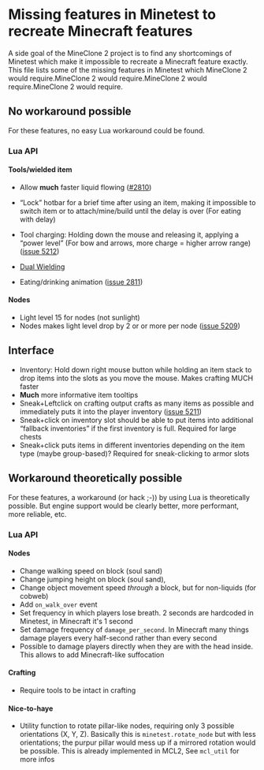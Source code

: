 # Missing features in Minetest to recreate Minecraft features

A side goal of the MineClone 2 project is to find any shortcomings of Minetest which make it impossible to recreate a Minecraft feature exactly.
This file lists some of the missing features in Minetest which MineClone 2 would require.MineClone 2 would require.MineClone 2 would require.MineClone 2 would require.

## No workaround possible
For these features, no easy Lua workaround could be found.

### Lua API
#### Tools/wielded item
- Allow **much** faster liquid flowing ([#2810](https://github.com/minetest/minetest/issues/2810))

- “Lock” hotbar for a brief time after using an item, making it impossible to switch item or to attach/mine/build until the delay is over (For eating with delay)
- Tool charging: Holding down the mouse and releasing it, applying a “power level” (For bow and arrows, more charge = higher arrow range) ([issue 5212](https://github.com/minetest/minetest/issues/5212))
- [Dual Wielding](http://minecraft.gamepedia.com/Dual_wield)
- Eating/drinking animation ([issue 2811](https://github.com/minetest/minetest/issues/2811))

#### Nodes
- Light level 15 for nodes (not sunlight)
- Nodes makes light level drop by 2 or or more per node ([issue 5209](https://github.com/minetest/minetest/issues/5209))

## Interface
- Inventory: Hold down right mouse button while holding an item stack to drop items into the slots as you move the mouse. Makes crafting MUCH faster
- **Much** more informative item tooltips
- Sneak+Leftclick on crafting output crafts as many items as possible and immediately puts it into the player inventory ([issue 5211](https://github.com/minetest/minetest/issues/5211))
- Sneak+click on inventory slot should be able to put items into additional “fallback inventories” if the first inventory is full. Required for large chests
- Sneak+click puts items in different inventories depending on the item type (maybe group-based)? Required for sneak-clicking to armor slots

## Workaround theoretically possible
For these features, a workaround (or hack ;-)) by using Lua is theoretically possible. But engine support would be clearly better, more performant, more reliable, etc.

### Lua API
#### Nodes
- Change walking speed on block (soul sand)
- Change jumping height on block (soul sand), 
- Change object movement speed *through* a block, but for non-liquids (for cobweb)
- Add `on_walk_over` event
- Set frequency in which players lose breath. 2 seconds are hardcoded in Minetest, in Minecraft it's 1 second
- Set damage frequency of `damage_per_second`. In Minecraft many things damage players every half-second rather than every second
- Possible to damage players directly when they are with the head inside. This allows to add Minecraft-like suffocation

#### Crafting
- Require tools to be intact in crafting

#### Nice-to-haye
- Utility function to rotate pillar-like nodes, requiring only 3 possible orientations (X, Y, Z). Basically this is `minetest.rotate_node` but with less orientations; the purpur pillar would mess up if a mirrored rotation would be possible. This is already implemented in MCL2, See `mcl_util` for more infos
